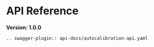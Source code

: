# API Reference
**Version: 1.0.0**

```{eval-rst}
.. swagger-plugin:: api-docs/autocalibration-api.yaml
```
